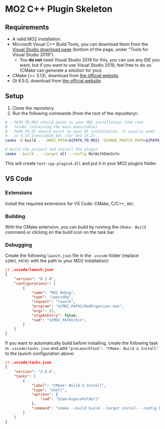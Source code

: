 # MO2 C++ Plugin Skeleton

## Requirements

- A valid MO2 installation.
- Microsoft Visual C++ Build Tools, you can download them from the
  [Visual Studio download page](https://visualstudio.microsoft.com/downloads/) (bottom
  of the page, under "Tools for Visual Studio 2019")
  - You **do not** need Visual Studio 2019 for this, you can use
    any IDE you want, but if you want to use Visual Studio 2019, feel free
    to do so (CMake can generate a solution for you).
- CMake (>= 3.13), download from [the official website](https://cmake.org/download/).
- Qt 6.5.0, download from [the official website](https://www.qt.io/download).

## Setup

1. Clone the repository.
2. Run the following commands (from the root of the repository):

```bash
# - PATH_TO_MO2 should point to your MO2 installation (the root
#   folder containing the main executable)
# - PATH_TO_QT should point to your Qt installation, it usually ends
#   in 5.15.2\msvc2019_64\ (for Qt5.15.2)
cmake -B build .  -DMO2_PATH=${PATH_TO_MO2} -DCMAKE_PREFIX_PATH=${PATH_TO_QT}

# build the project and install the plugin
cmake --build . --target all --config RelWithDebInfo
```

This will create `test-cpp-plugind.dll` and put it in your MO2 plugins folder.

## VS Code

### Extensions

Install the required extensions for VS Code: CMake, C/C++, etc.

### Building

With the CMake extension, you can build by running the `CMake: Build` command or
clicking on the build icon on the task bar.

### Debugging

Create the following `launch.json` file in the `.vscode` folder (replace `${MO2_PATH}`
with the path to your MO2 installation):

```json
// .vscode/launch.json
{
    "version": "0.2.0",
    "configurations": [
        {
            "name": "MO2 Debug",
            "type": "cppvsdbg",
            "request": "launch",
            "program": "${MO2_PATH}/ModOrganizer.exe",
            "args": [],
            "stopAtEntry": false,
            "cwd": "${MO2_PATH}/bin",
        }
    ]
}
```

If you want to automatically build before installing, create the following task in
`.vscode/tasks.json` and add `"preLaunchTask": "CMake: Build & Install"` to the launch
configuration above:

```json
// .vscode/tasks.json
{
    "version": "2.0.0",
    "tasks": [
        {
            "label": "CMake: Build & Install",
            "type": "shell",
            "options": {
                "cwd": "${workspaceFolder}"
            },
            "command": "cmake --build build --target install --config RelWithDebInfo"
        }
    ]
}
```
